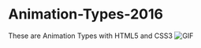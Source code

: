 # Animation-Types-2016
These are Animation Types with HTML5 and CSS3
![GIF](https://user-images.githubusercontent.com/105832954/226791182-1518e80d-ee7d-4b9c-bca2-dc5c70087902.gif)
